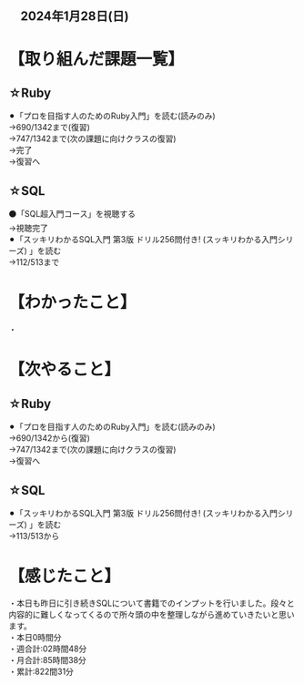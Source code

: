 ## 　2024年1月28日(日)
# 【取り組んだ課題一覧】
## ☆Ruby
⚫︎「プロを目指す人のためのRuby入門」を読む(読みのみ)<br>
→690/1342まで(復習)<br>
→747/1342まで(次の課題に向けクラスの復習)<br>
→完了<br>
→復習へ<br>
## ☆SQL
⚫「SQL超入門コース」を視聴する<br>
→視聴完了<br>
⚫︎「スッキリわかるSQL入門 第3版 ドリル256問付き! (スッキリわかる入門シリーズ) 」を読む<br>
→112/513まで<br>
# 【わかったこと】
・<br>
# 【次やること】
## ☆Ruby
⚫︎「プロを目指す人のためのRuby入門」を読む(読みのみ)<br>
→690/1342から(復習)<br>
→747/1342まで(次の課題に向けクラスの復習)<br>
→復習へ<br>
## ☆SQL
⚫︎「スッキリわかるSQL入門 第3版 ドリル256問付き! (スッキリわかる入門シリーズ) 」を読む<br>
→113/513から<br>
# 【感じたこと】
・本日も昨日に引き続きSQLについて書籍でのインプットを行いました。段々と内容的に難しくなってくるので所々頭の中を整理しながら進めていきたいと思います。<br>
・本日0時間分<br>
・週合計:02時間48分<br>
・月合計:85時間38分<br>
・累計:822間31分<br>
